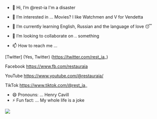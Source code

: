 - 👋 Hi, I’m @rest-ia
I'm a disaster

- 👀 I’m interested in ... Movies?
I like Watchmen and V for Vendetta
- 🌱 I’m currently learning English, Russian and the language of love 😴
- 💞️ I’m looking to collaborate on ..
something
- 📫 How to reach me ...

[Twitter] (Yes, Twitter)
(https://twitter.com/rest_ia_)

Facebook
https://www.fb.com/restauraia

YouTube
https://www.youtube.com/@restauraia/

TikTok
https://www.tiktok.com/@rest_ia_
  
- 😄 Pronouns: ... Henry Cavill
- ⚡ Fun fact: ... My whole life is a joke

<img src="https://raw.githubusercontent.com/rest-ia/rest-ia/main/247365.png">
<!---
rest-ia/rest-ia is a ✨ special ✨ repository because its `README.md` (this file) appears on your GitHub profile.
You can click the Preview link to take a look at your changes.
--->
